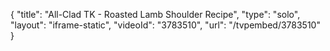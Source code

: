 {
    "title": "All-Clad TK - Roasted Lamb Shoulder Recipe",
    "type": "solo",
    "layout": "iframe-static",
    "videoId": "3783510",
    "url": "\/tvpembed\/3783510"
}
